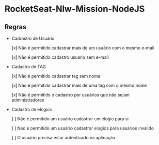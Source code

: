 # RocketSeat-Nlw-Mission-NodeJS

## Regras



- Cadrastro de Usuário 

    [x] Não é permitido cadastrar mais de um usuário com o mesmo e-mail

    [x] Não é permitido cadastro usuario sem e-mail




- Cadastro de TAG

    [x] Não é permitido cadastrar tag sem nome

    [x]  Não é permitido cadastrar mais de uma tag com o mesmo nome

    [x] Não é permitido o cadastro por usuários que não sejam administradores 

- Cadastro de elogios 

    [ ] Não é permitido um usuário cadastrar um elogio para si 

    [ ] Nao é permitido um usuário cadastrar elogios para usuários invalido

    [ ] O usuário precisa estar autenticado na aplicação